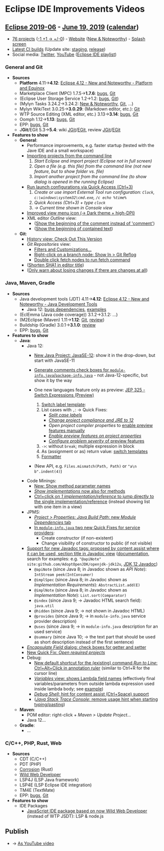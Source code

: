 # Eclipse IDE Improvements Videos

## [Eclipse 2019-06](https://wiki.eclipse.org/Category:SimRel-2019-06) - [June 19, 2019](https://calendar.google.com/calendar/event?eid=NGNmcXVrajlwa3E4bG5iZWR2OGxhc2U4ZnYgZ2NoczdubTRudnBtODM3NDY5ZGRqOXRqbGtAZw&ctz=Europe/Berlin) ([calendar](https://calendar.google.com/calendar/embed?src=gchs7nm4nvpm837469ddj9tjlk@group.calendar.google.com&ctz=Europe/Berlin))
* [76 projects](https://projects.eclipse.org/releases/2019-06) ([-1 +1 → +/-0](https://projects.eclipse.org/releases/2019-03)) - [Website](https://eclipse.org/eclipseide/2019-06) ([New & Noteworthy](https://eclipse.org/eclipseide/2019-06/noteworthy)) - [Splash screen](https://bugs.eclipse.org/bugs/show_bug.cgi?id=545158)
* [Latest CI builds](https://hudson.eclipse.org/packaging/job/simrel.epp-tycho-build/lastSuccessfulBuild/artifact/org.eclipse.epp.packages/archive/) (Update site: [staging](https://download.eclipse.org/staging/2019-06), [release](http://download.eclipse.org/releases/2019-06))
* Social media: [Twitter](http://twitter.com/EclipseJavaIDE), [YouTube](https://www.youtube.com/user/EclipseFdn) ([Eclipse IDE playlist](https://www.youtube.com/playlist?list=PLy7t4z5SYNaSNjL60ofpwVhfA7mOF3Pgk))

### General and Git
* **Sources**
    * **Platform** 4.11→**4.12**: [Eclipse 4.12 - New and Noteworthy - Platform and Equinox](https://www.eclipse.org/eclipse/news/4.12/platform.php)
    * Marketplace Client (MPC) 1.7.5→**1.7.6**: [bugs](https://bugs.eclipse.org/bugs/buglist.cgi?product=MPC&query_format=advanced&order=changeddate%20DESC), [Git](https://git.eclipse.org/c/mpc/org.eclipse.epp.mpc.git/log/)
    * (Eclipse User Storage Service 1.2→1.2: [bugs](https://bugs.eclipse.org/bugs/buglist.cgi?product=USSSDK&query_format=advanced&order=changeddate%20DESC), [Git](https://git.eclipse.org/c/usssdk/org.eclipse.usssdk.git/log/))
    * (Mylyn Tasks 3.24.2→3.24.2: [New & Noteworthy](https://www.eclipse.org/mylyn/new/), [Git](https://git.eclipse.org/c/mylyn/org.eclipse.mylyn.tasks.git/log/), ...)
    * Mylyn WikiText 3.0.25→**3.0.29**: (Markdown editor, etc.): [Git](https://git.eclipse.org/c/mylyn/org.eclipse.mylyn.docs.git/log/)
    * WTP Source Editing (XML editor, etc.) 3.13→**3.14**: [bugs](https://bugs.eclipse.org/bugs/buglist.cgi?product=WTP%20Source%20Editing&query_format=advanced&order=changeddate%20DESC), [Git](https://git.eclipse.org/c/sourceediting/webtools.sourceediting.git/log/)
    * Oomph 1.12→**1.13**: [bugs](https://bugs.eclipse.org/bugs/buglist.cgi?product=Oomph&query_format=advanced&order=changeddate%20DESC), [Git](https://git.eclipse.org/c/oomph/org.eclipse.oomph.git/log/)
    * EPP: [bugs](https://bugs.eclipse.org/bugs/buglist.cgi?product=EPP&query_format=advanced&order=changeddate%20DESC), [Git](https://git.eclipse.org/c/epp/org.eclipse.epp.packages.git/log/)
    * J**Git**/EGit 5.3→**5.4**: wiki [JGit](https://wiki.eclipse.org/JGit/New_and_Noteworthy/5.4)/[EGit](https://wiki.eclipse.org/EGit/New_and_Noteworthy/5.4), review [JGit](https://projects.eclipse.org/projects/technology.jgit/reviews/5.4.0-release-review)/[EGit](https://projects.eclipse.org/projects/technology.egit/reviews/5.4.0-release-review)
* **Features to show**
    * **General**:
        * Performance improvements, e.g. faster startup (tested with the Jave IDE and a small workspace)
        * [Importing projects from the command line](https://www.eclipse.org/eclipse/news/4.12/platform.php#pass-directory-to-launcher)
            1. _Start Eclipse and import project (Eclipse not in full screen)_
            2. _Open a file (e.g. this file) from the command line (not new feature, but to show folder vs. file)_
            3. _Import another project from the command line (to show dialog is opened in the running Eclipse)_
        * [Run launch configurations via Quick Access (Ctrl+3)](https://www.eclipse.org/eclipse/news/4.12/platform.php#launch-config-quickaccess)
            1. _Create or use import External Tool run configuration: `Clock`, `c:\windows\system32\cmd.exe`, `/c echo %time%`_
            2. _Quick Access (Ctrl+3) + type `clock`_
            3. _→ Current time shown in Console view_
        * [Improved view menu icon (→ Dark theme + high-DPI)](https://www.eclipse.org/eclipse/news/4.12/platform.php#view-menu)
        * XML editor _Outline_ view:
            * ([Show the beginning of the comment instead of 'comment'](https://git.eclipse.org/c/sourceediting/webtools.sourceediting.git/commit/?id=f9b248d880a857dfc17c4f525860ba856110cd7b))
            * ([Show the beginning of contained text](https://git.eclipse.org/c/sourceediting/webtools.sourceediting.git/commit/?id=44a79685c3cc8546700fb4542f36e24e231c0065))
    * **Git**:
        * [History view: Check Out This Version](https://wiki.eclipse.org/EGit/New_and_Noteworthy/5.4#Checking_out_Files_from_a_Commit)
        * _Git Repositories_ view:
            * [Filters and Customizations...](https://wiki.eclipse.org/EGit/New_and_Noteworthy/5.4#Filtering_Content_from_the_Git_Repositories_View)
            * [Right-click on a branch node: Show In > Git Reflog](https://bugs.eclipse.org/bugs/show_bug.cgi?id=544981)
            * [Double click fetch nodes to run fetch command](https://bugs.eclipse.org/bugs/show_bug.cgi?id=545273)
        * ([Shorten SHA1 in editor title](https://bugs.eclipse.org/bugs/show_bug.cgi?id=544983))
        * ([Only warn about losing changes if there are changes at all](https://bugs.eclipse.org/bugs/show_bug.cgi?id=546194))

### Java, Maven, Gradle
* **Sources**
    * Java development tools (JDT) 4.11→**4.12**: [Eclipse 4.12 - New and Noteworthy - Java Development Tools](https://www.eclipse.org/eclipse/news/4.12/jdt.php)
        * Java 12: [bugs dependencies](https://bugs.eclipse.org/bugs/showdependencytree.cgi?id=536055), [examples](https://wiki.eclipse.org/Java12/Examples)
    * (EclEmma (Java code coverage)) 3.1.2→3.1.2: ...)
    * (M2Eclipse (Maven) 1.11→**1.12**: [Git](https://git.eclipse.org/c/m2e/m2e-core.git/log/), [review](https://projects.eclipse.org/projects/technology.m2e/reviews/1.12-release-review))
    * Buildship (Gradle) 3.0.1→**3.1.0**: [review](https://projects.eclipse.org/projects/tools.buildship/releases/3.1.0)
    * EPP: [bugs](https://bugs.eclipse.org/bugs/buglist.cgi?product=EPP&query_format=advanced&order=changeddate%20DESC), [Git](https://git.eclipse.org/c/epp/org.eclipse.epp.packages.git/log/)
* **Features to show**
    * **Java**:
        * Java 12:
            * [New Java Project: JavaSE-12](https://www.eclipse.org/eclipse/news/4.12/jdt.php#quickfix-change-compliance-12): show it in the drop-down, but start with JavaSE-11
            * [Generate comments check boxes for `module-info.java`/`package-info.java`](https://www.eclipse.org/eclipse/news/4.12/jdt.php#comment-generation-checkbox) - not Java-12-specific, but show it by the way

            * One new languages feature only as preview: [JEP 325 - Switch Expressions (Preview)](https://openjdk.java.net/jeps/325)
                1. [Switch label template](https://www.eclipse.org/eclipse/news/4.12/jdt.php#new-switch_labeled_statment_expression_template):
                2. List cases with `,`: → Quick Fixes:
                    * [_Split case labels_](https://www.eclipse.org/eclipse/news/4.12/jdt.php#split-switch-case-labels)
                    * [_Change project compliance and JRE to 12_](https://www.eclipse.org/eclipse/news/4.12/jdt.php#quickfix-change-compliance-12)
                    * _Open project compiler properties_ to [enable preview features manually](https://www.eclipse.org/eclipse/news/4.12/jdt.php#enable-preview)
                    * [_Enable preview features on project properties_](https://www.eclipse.org/eclipse/news/4.12/jdt.php#quickfix-enable-preview-12)
                    * [_Configure problem severity_ of preview features](https://www.eclipse.org/eclipse/news/4.12/jdt.php#quickfix-configure-severity-12)
                3. `->`: without `break`; multiple expression in block
                4. As (assignment or as) return value: [switch templates](https://www.eclipse.org/eclipse/news/4.12/jdt.php#new-switch_labeled_statment_expression_template)
                5. [Formatter](https://www.eclipse.org/eclipse/news/4.12/jdt.php#switch-spaces)
            * (New API, e.g. `Files.mismatch(Path, Path)` or `"a\n  b".indent(4)`)
        * Code Minings:
            * [New: Show method parameter names](https://www.eclipse.org/eclipse/news/4.12/jdt.php#parameter-name-codemining)
            * [_Show implementations_ now also for methods](https://www.eclipse.org/eclipse/news/4.12/jdt.php#method-implementation-codemining)
            * [Ctrl+click on _1 implementation/reference_ to jump directly to the single implementation/reference](https://www.eclipse.org/eclipse/news/4.12/jdt.php#ctrl-click-codemining) (instead showing list with one item in a view)
        * JPMS:
            * [_Project > Properties: Java Build Path_: new _Module Dependencies_ tab](https://www.eclipse.org/eclipse/news/4.12/jdt.php#buildpath-module-dependencies)
            * [In `module-info.java` two new Quick Fixes for service providers](https://www.eclipse.org/eclipse/news/4.12/jdt.php#service-provider-constructor-quick-fix):
                * Create constructor (if non-existent)
                * Change visibility of constructor to public (if not visible)
        * [Support for new Javadoc tags: proposed by content assist where it can be used, section title in Javadoc view](https://www.eclipse.org/eclipse/news/4.12/jdt.php#javadoc-support-tags) ([documentation](https://docs.oracle.com/en/java/javase/12/docs/specs/doc-comment-spec.html), search for examples: e.g. `"@apiNote" site:github.com/AdoptOpenJDK/openjdk-jdk12u`, [JDK 12 Javadoc](https://docs.oracle.com/en/java/javase/12/docs/api/))
            * `@apiNote` (since Java 8; in Javadoc shown as _API Note_): `IntStream peek(IntConsumer)`
            * `@implSpec` (since Java 8; in Javadoc shown as _Implementation Requirements_): `AbstractList.add(E)`
            * `@implNote` (since Java 8; in Javadoc shown as _Implementation Note_): `List.sort(Comparator)`
            * `@index` (since Java 9; → Javadoc HTML search field): `java.util`
            * `@hidden` (since Java 9; → not shown in Javadoc HTML)
            * `@provides` (since Java 9; → in `module-info.java` service provider description)
            * `@uses` (since Java 9; → in `module-info.java` description for an used service)
            * `@summary` (since Java 10; → the text part that should be used as short description instead of the first sentence)
        * [_Encapsulate Field_ dialog: check boxes for getter and setter](https://www.eclipse.org/eclipse/news/4.12/jdt.php#getter-setter-quick-assist)
        * [New Quick Fix: _Open required projects_](https://www.eclipse.org/eclipse/news/4.12/jdt.php#quickfix-open-missing-projects)
        * Debug:
            * [New default shortcut for the (existing) command _Run to Line_: Ctrl+Alt+Click in annotation ruler](https://www.eclipse.org/eclipse/news/4.12/jdt.php#run-to-line-in-annotation-ruler) (similar to Ctrl+R for the cursor line)
            * [_Variables_ view: shows Lambda field names](https://www.eclipse.org/eclipse/news/4.12/jdt.php#lambda-variables-variable-view) (effectively final variables/parameters from outside lambda expression used inside lambda body; see [example](https://bugs.eclipse.org/bugs/show_bug.cgi?id=516319#c12))
            * [_Debug Shell_: hint for content assist (Ctrl+Space) support](https://www.eclipse.org/eclipse/news/4.12/jdt.php#content-assist-debug-shell)
            * ([_Java Stack Trace Console_: remove usage hint when starting typing/pasting](https://www.eclipse.org/eclipse/news/4.12/jdt.php#jstc-clear-initial-message))
    * **Maven**:
        * POM editor: right-click + _Maven > Update Project..._
        * Java 12...
    * **Gradle**:
        * ...

### C/C++, PHP, Rust, Web
* **Sources**
    * CDT (C/C++)
    * PDT (PHP)
    * [Corrosion](https://github.com/eclipse/corrosion) (Rust)
    * [Wild Web Developer](https://github.com/eclipse/wildwebdeveloper)
    * LSP4J (LSP Java framework)
    * LSP4E (LSP Eclipse IDE integration)
    * TM4E (TextMate)
    * EPP: [bugs](https://bugs.eclipse.org/bugs/buglist.cgi?product=EPP&query_format=advanced&order=changeddate%20DESC), [Git](https://git.eclipse.org/c/epp/org.eclipse.epp.packages.git/log/)
* **Features to show**
     * IDE Packages
         * [JavaScript IDE package based on now Wild Web Developer](https://bugs.eclipse.org/bugs/show_bug.cgi?id=544355) (instead of WTP JSDT): LSP & node.js

## Publish
* → [As YouTube video](https://www.youtube.com/playlist?list=PLnh_8hTD4yvnhXSttuewEKgKkmlIj_ND-)
